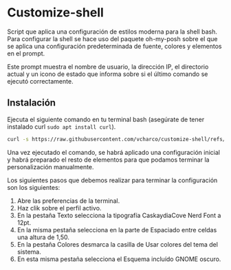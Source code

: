 # Customize-shell

Script que aplica una configuración de estilos moderna para la shell bash. Para configurar la shell se hace uso del paquete oh-my-posh sobre el que se aplica una configuración predeterminada de fuente, colores y elementos en el prompt.

Este prompt muestra el nombre de usuario, la dirección IP, el directorio actual y un icono de estado que informa sobre si el último comando se ejecutó correctamente.

## Instalación

Ejecuta el siguiente comando en tu terminal bash (asegúrate de tener instalado curl `sudo apt install curl`).

```bash
curl -s https://raw.githubusercontent.com/vcharco/customize-shell/refs/heads/main/run.sh | bash -s
```

Una vez ejecutado el comando, se habrá aplicado una configuración inicial y habrá preparado el resto de elementos para que podamos terminar la personalización manualmente.

Los siguientes pasos que debemos realizar para terminar la configuración son los siguientes:

1. Abre las preferencias de la terminal.
2. Haz clik sobre el perfil activo.
3. En la pestaña Texto selecciona la tipografía CaskaydiaCove Nerd Font a 12pt.
4. En la misma pestaña selecciona en la parte de Espaciado entre celdas una altura de 1,50.
5. En la pestaña Colores desmarca la casilla de Usar colores del tema del sistema.
6. En esta misma pestaña selecciona el Esquema incluído GNOME oscuro.
